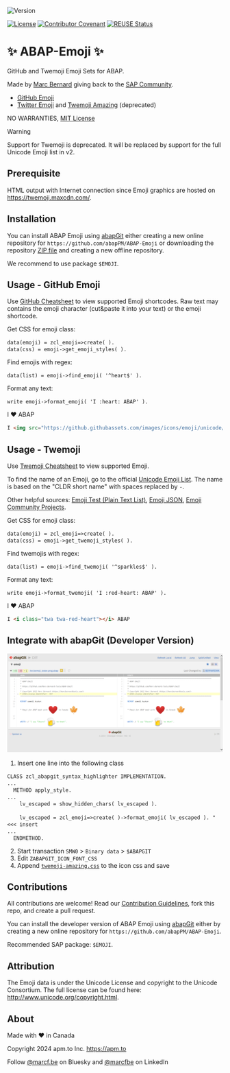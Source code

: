 ![Version](https://img.shields.io/endpoint?url=https://shield.abappm.com/github/abapPM/ABAP-Emoji/src/zcl_emoji.clas.abap/c_version&label=Version&color=blue)

[![License](https://img.shields.io/github/license/abapPM/ABAP-Emoji?label=License&color=success)](LICENSE)
[![Contributor Covenant](https://img.shields.io/badge/Contributor%20Covenant-2.1-4baaaa.svg?color=success)](https://github.com/abapPM/.github/blob/main/CODE_OF_CONDUCT.md)
[![REUSE Status](https://api.reuse.software/badge/github.com/abapPM/ABAP-Emoji)](https://api.reuse.software/info/github.com/abapPM/ABAP-Emoji)

# ✨ ABAP-Emoji ✨

GitHub and Twemoji Emoji Sets for ABAP.

Made by [Marc Bernard](https://marcbernardtools.com/) giving back to the [SAP Community](https://community.sap.com/).

- [GitHub Emoji](https://github.com/ikatyang/emoji-cheat-sheet/blob/master/README.md)
- [Twitter Emoji](https://github.com/twitter/twemoji) and [Twemoji Amazing](https://github.com/SebastianAigner/twemoji-amazing) (deprecated)

NO WARRANTIES, [MIT License](LICENSE)

> [!WARNING]
> Support for Twemoji is deprecated. It will be replaced by support for the full Unicode Emoji list in v2.

## Prerequisite

HTML output with Internet connection since Emoji graphics are hosted on https://twemoji.maxcdn.com/.

## Installation

You can install ABAP Emoji using [abapGit](https://github.com/abapGit/abapGit) either creating a new online repository for `https://github.com/abapPM/ABAP-Emoji` or downloading the repository [ZIP file](https://github.com/abapPM/ABAP_Emoji/archive/main.zip) and creating a new offline repository.

We recommend to use package `$EMOJI`.

## Usage - GitHub Emoji

Use [GitHub Cheatsheet](https://github.com/ikatyang/emoji-cheat-sheet/blob/master/README.md) to view supported Emoji shortcodes. Raw text may contains the emoji character (cut&paste it into your text) or the emoji shortcode.

Get CSS for emoji class:

```abap
data(emoji) = zcl_emoji=>create( ).
data(css) = emoji->get_emoji_styles( ).
```

Find emojis with regex:

```abap
data(list) = emoji->find_emoji( '^heart$' ).
```

Format any text:

```abap
write emoji->format_emoji( 'I :heart: ABAP' ).
```

I ❤ ABAP

```html
I <img src="https://github.githubassets.com/images/icons/emoji/unicode/2764.png" class="emoji"> ABAP
```

## Usage - Twemoji

Use [Twemoji Cheatsheet](https://twemoji-cheatsheet.vercel.app/) to view supported Emoji. 

To find the name of an Emoji, go to the official [Unicode Emoji List](https://unicode.org/emoji/charts/emoji-list.html). The name is based on the "CLDR short name" with spaces replaced by `-`.

Other helpful sources: [Emoji Test (Plain Text List)](https://unicode.org/Public/emoji/13.1/emoji-test.txt), [Emoji JSON](https://github.com/amio/emoji.json), 
[Emoji Community Projects](https://github.com/twitter/twemoji#community-projects).

Get CSS for emoji class:

```abap
data(emoji) = zcl_emoji=>create( ).
data(css) = emoji->get_twemoji_styles( ).
```

Find twemojis with regex:

```abap
data(list) = emoji->find_twemoji( '^sparkles$' ).
```

Format any text:

```abap
write emoji->format_twemoji( 'I :red-heart: ABAP' ).
```

I ❤ ABAP

```html
I <i class="twa twa-red-heart"></i> ABAP
```

## Integrate with abapGit (Developer Version)

![image](https://github.com/abapPM/ABAP-Emoji/blob/main/img/abapGit_Emoji_Example.png?raw=true)

1. Insert one line into the following class

```abap
CLASS zcl_abapgit_syntax_highlighter IMPLEMENTATION.
...
  METHOD apply_style.
...
    lv_escaped = show_hidden_chars( lv_escaped ).

    lv_escaped = zcl_emoji=>create( )->format_emoji( lv_escaped ). "<<< insert
...
  ENDMETHOD.
```

2. Start transaction `SMW0` > `Binary data` > `$ABAPGIT` 
3. Edit `ZABAPGIT_ICON_FONT_CSS`
4. Append [`twemoji-amazing.css`](https://github.com/mbtools/ABAP-Emoji/blob/main/css/twemoji-amazing.css) to the icon css and save

## Contributions

All contributions are welcome! Read our [Contribution Guidelines](CONTRIBUTING.md), fork this repo, and create a pull request.

You can install the developer version of ABAP Emoji using [abapGit](https://github.com/abapGit/abapGit) either by creating a new online repository for `https://github.com/abapPM/ABAP-Emoji`.

Recommended SAP package: `$EMOJI`.

## Attribution

The Emoji data is under the Unicode License and copyright to the Unicode Consortium. The full license can be found here: http://www.unicode.org/copyright.html.

## About

Made with ❤ in Canada

Copyright 2024 apm.to Inc. <https://apm.to>

Follow [@marcf.be](https://bsky.app/profile/marcf.be) on Bluesky and [@marcfbe](https://linkedin.com/in/marcfbe) on LinkedIn

